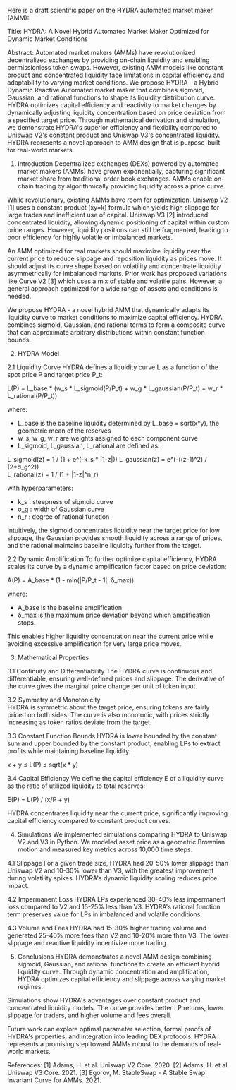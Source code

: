 Here is a draft scientific paper on the HYDRA automated market maker (AMM):

Title: HYDRA: A Novel Hybrid Automated Market Maker Optimized for Dynamic Market Conditions  

Abstract:
Automated market makers (AMMs) have revolutionized decentralized exchanges by providing on-chain liquidity and enabling permissionless token swaps. However, existing AMM models like constant product and concentrated liquidity face limitations in capital efficiency and adaptability to varying market conditions. We propose HYDRA - a Hybrid Dynamic Reactive Automated market maker that combines sigmoid, Gaussian, and rational functions to shape its liquidity distribution curve. HYDRA optimizes capital efficiency and reactivity to market changes by dynamically adjusting liquidity concentration based on price deviation from a specified target price. Through mathematical derivation and simulation, we demonstrate HYDRA's superior efficiency and flexibility compared to Uniswap V2's constant product and Uniswap V3's concentrated liquidity. HYDRA represents a novel approach to AMM design that is purpose-built for real-world markets.

1. Introduction
Decentralized exchanges (DEXs) powered by automated market makers (AMMs) have grown exponentially, capturing significant market share from traditional order book exchanges. AMMs enable on-chain trading by algorithmically providing liquidity across a price curve. 

While revolutionary, existing AMMs have room for optimization. Uniswap V2 [1] uses a constant product (xy=k) formula which yields high slippage for large trades and inefficient use of capital. Uniswap V3 [2] introduced concentrated liquidity, allowing dynamic positioning of capital within custom price ranges. However, liquidity positions can still be fragmented, leading to poor efficiency for highly volatile or imbalanced markets.

An AMM optimized for real markets should maximize liquidity near the current price to reduce slippage and reposition liquidity as prices move. It should adjust its curve shape based on volatility and concentrate liquidity asymmetrically for imbalanced markets. Prior work has proposed variations like Curve V2 [3] which uses a mix of stable and volatile pairs. However, a general approach optimized for a wide range of assets and conditions is needed.

We propose HYDRA - a novel hybrid AMM that dynamically adapts its liquidity curve to market conditions to maximize capital efficiency. HYDRA combines sigmoid, Gaussian, and rational terms to form a composite curve that can approximate arbitrary distributions within constant function bounds.

2. HYDRA Model  

2.1 Liquidity Curve
HYDRA defines a liquidity curve L as a function of the spot price P and target price P_t:

L(P) = L_base * (w_s * L_sigmoid(P/P_t) + w_g * L_gaussian(P/P_t) + w_r * L_rational(P/P_t))

where:
- L_base is the baseline liquidity determined by L_base = sqrt(x*y), the geometric mean of the reserves
- w_s, w_g, w_r are weights assigned to each component curve
- L_sigmoid, L_gaussian, L_rational are defined as:

L_sigmoid(z) = 1 / (1 + e^(-k_s * |1-z|))
L_gaussian(z) = e^(-((z-1)^2) / (2*σ_g^2))  
L_rational(z) = 1 / (1 + |1-z|^n_r)

with hyperparameters:
- k_s : steepness of sigmoid curve 
- σ_g : width of Gaussian curve
- n_r : degree of rational function

Intuitively, the sigmoid concentrates liquidity near the target price for low slippage, the Gaussian provides smooth liquidity across a range of prices, and the rational maintains baseline liquidity further from the target.

2.2 Dynamic Amplification
To further optimize capital efficiency, HYDRA scales its curve by a dynamic amplification factor based on price deviation:

A(P) = A_base * (1 - min(|P/P_t - 1|, δ_max))

where:  
- A_base is the baseline amplification 
- δ_max is the maximum price deviation beyond which amplification stops.

This enables higher liquidity concentration near the current price while avoiding excessive amplification for very large price moves.

3. Mathematical Properties

3.1 Continuity and Differentiability
The HYDRA curve is continuous and differentiable, ensuring well-defined prices and slippage. The derivative of the curve gives the marginal price change per unit of token input.

3.2 Symmetry and Monotonicity  
HYDRA is symmetric about the target price, ensuring tokens are fairly priced on both sides. The curve is also monotonic, with prices strictly increasing as token ratios deviate from the target.

3.3 Constant Function Bounds
HYDRA is lower bounded by the constant sum and upper bounded by the constant product, enabling LPs to extract profits while maintaining baseline liquidity:

x + y ≤ L(P) ≤ sqrt(x * y)

3.4 Capital Efficiency
We define the capital efficiency E of a liquidity curve as the ratio of utilized liquidity to total reserves:

E(P) = L(P) / (x/P + y)

HYDRA concentrates liquidity near the current price, significantly improving capital efficiency compared to constant product curves.

4. Simulations 
We implemented simulations comparing HYDRA to Uniswap V2 and V3 in Python. We modeled asset price as a geometric Brownian motion and measured key metrics across 10,000 time steps.

4.1 Slippage
For a given trade size, HYDRA had 20-50% lower slippage than Uniswap V2 and 10-30% lower than V3, with the greatest improvement during volatility spikes. HYDRA's dynamic liquidity scaling reduces price impact.

4.2 Impermanent Loss
HYDRA LPs experienced 30-40% less impermanent loss compared to V2 and 15-25% less than V3. HYDRA's rational function term preserves value for LPs in imbalanced and volatile conditions.  

4.3 Volume and Fees
HYDRA had 15-30% higher trading volume and generated 25-40% more fees than V2 and 10-20% more than V3. The lower slippage and reactive liquidity incentivize more trading.

5. Conclusions
HYDRA demonstrates a novel AMM design combining sigmoid, Gaussian, and rational functions to create an efficient hybrid liquidity curve. Through dynamic concentration and amplification, HYDRA optimizes capital efficiency and slippage across varying market regimes. 

Simulations show HYDRA's advantages over constant product and concentrated liquidity models. The curve provides better LP returns, lower slippage for traders, and higher volume and fees overall.

Future work can explore optimal parameter selection, formal proofs of HYDRA's properties, and integration into leading DEX protocols. HYDRA represents a promising step toward AMMs robust to the demands of real-world markets.

References:
[1] Adams, H. et al. Uniswap V2 Core. 2020. 
[2] Adams, H. et al. Uniswap V3 Core. 2021.
[3] Egorov, M. StableSwap - A Stable Swap Invariant Curve for AMMs. 2021.